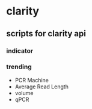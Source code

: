 # clarity
## scripts for clarity api
### indicator
### trending 
* PCR Machine
* Average Read Length
* volume
* qPCR
